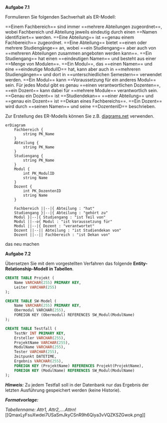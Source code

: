 **Aufgabe 7.1**

  
Formulieren Sie folgenden Sachverhalt als ER-Modell:  

==Einem Fachbereich== sind immer ==mehrere Abteilungen zugeordnet==, wobei Fachbereich und Abteilung jeweils eindeutig durch einen ==Namen identifiziert== werden. ==Eine Abteilung== ist ==genau einem Fachbereich== zugeordnet. ==Eine Abteilung== bietet ==einen oder mehrere Studiengänge== an, wobei ==ein Studiengang== aber auch von ==mehreren Abteilungen zusammen angeboten werden kann==. ==Ein Studiengang== hat einen ==eindeutigen Namen== und besteht aus einer ==Menge von Modulen==. ==Ein Modul==, das ==einen Namen== und eine ==eindeutige ModulID== hat, kann aber auch in ==mehreren Studiengängen== und dort in ==unterschiedlichen Semestern== verwendet werden. ==Ein Modul== kann ==Voraussetzung für ein anderes Modul== sein. Für jedes Modul gibt es genau ==einen verantwortlichen Dozenten==, ==ein Dozent== kann dabei für ==mehrere Module== verantwortlich sein. ==Genau ein Dozent== ist ==Studiendekan== ==einer Abteilung== und ==genau ein Dozent== ist ==Dekan eines Fachbereichs==. ==Ein Dozent== wird durch ==seinen Namen== und seine ==DozentenID== beschrieben.

Zur Erstellung des ER-Modells können Sie z.B. [diagrams.net](https://www.diagrams.net/) verwenden.  
```mermaid
erDiagram
    Fachbereich {
        string PK_Name
    }
    Abteilung {
        string PK_Name
    }
    Studiengang {
        string PK_Name
    }
    Modul {
        int PK_ModulID
        string Name
    }
    Dozent {
        int PK_DozentenID
        string Name
    }
    
    Fachbereich ||--|{ Abteilung : "hat"
    Studiengang }|--|{ Abteilung : "gehört zu"
    Modul }|--|{ Studiengang : "ist Teil von"
    Modul ||--o{ Modul : "ist Voraussetzung für"
    Modul ||--|{ Dozent : "verantwortet"
    Dozent ||--|| Abteilung : "ist Studiendekan von"
    Dozent ||--|| Fachbereich : "ist Dekan von"

```
das neu machen
  

  

**Aufgabe 7.2**

Übersetzen Sie mit dem vorgestellten Verfahren das folgende **Entity-Relationship-Modell in Tabellen**.

```SQL
CREATE TABLE Projekt (
    Name VARCHAR(255) PRIMARY KEY,
    Leiter VARCHAR(255)
);

CREATE TABLE SW-Model (
    Name VARCHAR(255) PRIMARY KEY,  
    Obermodul VARCHAR(255), 
    FOREIGN KEY (Obermodul) REFERENCES SW_Modul(ModulName) 
);

CREATE TABLE Testfall (
    TestNr INT PRIMARY KEY,
    Ersteller VARCHAR(255),
    ProjektName VARCHAR(255),
    ModulName VARCHAR(255),
    Tester VARCHAR(255),
    Zeitpunkt DATETIME,
    Ergebnis VARCHAR(255),
    FOREIGN KEY (ProjektName) REFERENCES Projekt(ProjektName),
    FOREIGN KEY (ModulName) REFERENCES SW_Modul(ModulName)
);

```



**_Hinweis:_** Zu jedem Testfall soll in der Datenbank nur das Ergebnis der letzten Ausführung gespeichert werden (keine Historie).

_**Formatvorlage:**_ 

_Tabellenname: Attr1, Attr2,....Attrn_![[QmaxLyFsuXwdei7USaSmJkyCSnR9h6Qiya3vVQZKSZGwok.png]]